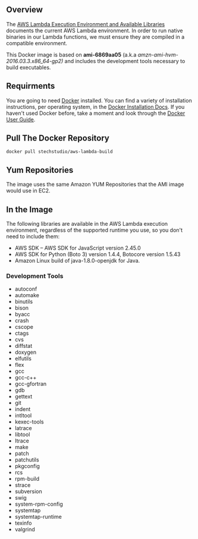 ## Overview
The [AWS Lambda Execution Environment and Available Libraries](http://docs.aws.amazon.com/lambda/latest/dg/current-supported-versions.html) documents the current AWS Lambda environment. In order to run native binaries in our Lambda functions, we must ensure they are compiled in a compatible environment.

This Docker image is based on **ami-6869aa05** (a.k.a *amzn-ami-hvm-2016.03.3.x86_64-gp2)* and includes the development tools necessary to build executables.

## Requirments
You are going to need [Docker](https://www.docker.com/) installed. You can find a variety of installation instructions, per operating system, in the [Docker Installation Docs](https://docs.docker.com/installation/#installation). If you haven't used Docker before, take a moment and look through the [Docker User Guide](https://docs.docker.com/userguide/).

## Pull The Docker Repository
`docker pull stechstudio/aws-lambda-build`

## Yum Repositories
The image uses the same Amazon YUM Repositories that the AMI image would use in EC2.

## In the Image
The following libraries are available in the AWS Lambda execution environment, regardless of the supported runtime you use, so you don't need to include them:

 - AWS SDK – AWS SDK for JavaScript version 2.45.0
 - AWS SDK for Python (Boto 3) version 1.4.4, Botocore version 1.5.43
 - Amazon Linux build of java-1.8.0-openjdk for Java.

 ### Development Tools
 - autoconf
 - automake
 - binutils
 - bison
 - byacc
 - crash
 - cscope
 - ctags
 - cvs
 - diffstat
 - doxygen
 - elfutils
 - flex
 - gcc
 - gcc-c++
 - gcc-gfortran
 - gdb
 - gettext
 - git
 - indent
 - intltool
 - kexec-tools
 - latrace
 - libtool
 - ltrace
 - make
 - patch
 - patchutils
 - pkgconfig
 - rcs
 - rpm-build
 - strace
 - subversion
 - swig
 - system-rpm-config
 - systemtap
 - systemtap-runtime
 - texinfo
 - valgrind
